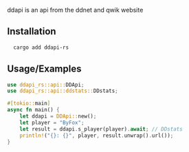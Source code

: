 ddapi is an api from the ddnet and qwik website

## Installation

```bash
  cargo add ddapi-rs
```

## Usage/Examples

```rust
use ddapi_rs::api::DDApi;
use ddapi_rs::api::ddstats::DDstats;

#[tokio::main]
async fn main() {
    let ddapi = DDApi::new();
    let player = "ByFox";
    let result = ddapi.s_player(player).await; // DDstats
    println!("{}: {}", player, result.unwrap().url());
}
```
